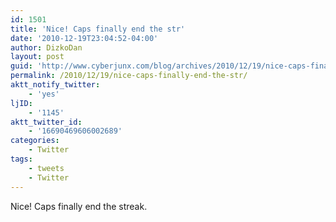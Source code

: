 ```yaml
---
id: 1501
title: 'Nice! Caps finally end the str'
date: '2010-12-19T23:04:52-04:00'
author: DizkoDan
layout: post
guid: 'http://www.cyberjunx.com/blog/archives/2010/12/19/nice-caps-finally-end-the-str/'
permalink: /2010/12/19/nice-caps-finally-end-the-str/
aktt_notify_twitter:
    - 'yes'
ljID:
    - '1145'
aktt_twitter_id:
    - '16690469606002689'
categories:
    - Twitter
tags:
    - tweets
    - Twitter
---
```


Nice! Caps finally end the streak.